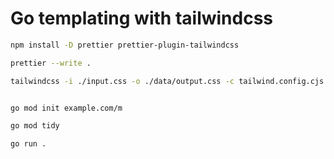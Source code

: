 # Go templating with tailwindcss

```bash
npm install -D prettier prettier-plugin-tailwindcss

prettier --write .  
```

```bash
tailwindcss -i ./input.css -o ./data/output.css -c tailwind.config.cjs --watch

```

```bash

go mod init example.com/m

go mod tidy

go run .

```
